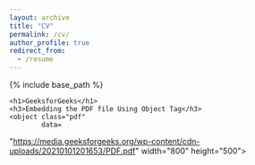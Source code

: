 ```yaml
---
layout: archive
title: "CV"
permalink: /cv/
author_profile: true
redirect_from:
  - /resume
---
```


{% include base_path %}

<html>

<head>
    <title>PDF in HTML</title>
</head>
<style>
    .pdf {
        width: 100%;
        aspect-ratio: 4 / 3;
    }

    .pdf,
    html,
    body {
        height: 100%;
        margin: 0;
        padding: 0;
    }

    h1,
    h3 {
        text-align: center;
    }

    h1 {
        color: green;
    }
</style>

<body>

    <h1>GeeksforGeeks</h1>
    <h3>Embedding the PDF file Using Object Tag</h3>
    <object class="pdf" 
            data=
"https://media.geeksforgeeks.org/wp-content/cdn-uploads/20210101201653/PDF.pdf"
            width="800"
            height="500">
    </object>
</body>

</html>
